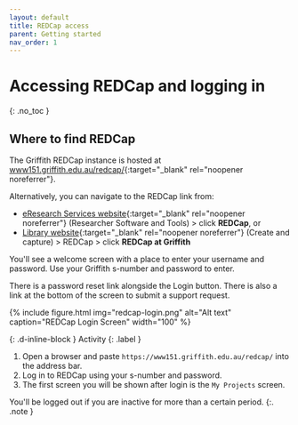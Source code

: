 ```yaml
---
layout: default
title: REDCap access
parent: Getting started
nav_order: 1
---
```


# Accessing REDCap and logging in
{: .no_toc }

## Where to find REDCap

The Griffith REDCap instance is hosted at [www151.griffith.edu.au/redcap/](https://www151.griffith.edu.au/redcap/){:target="_blank" rel="noopener noreferrer"}. 

Alternatively, you can navigate to the REDCap link from:
- [eResearch Services website](https://www.griffith.edu.au/eresearch-services/resources){:target="_blank" rel="noopener noreferrer"} (Researcher Software and Tools) >  click **REDCap**, or
- [Library website](https://www.griffith.edu.au/library/research-publishing/working-with-data/create-and-capture){:target="_blank" rel="noopener noreferrer"} (Create and capture) > REDCap > click **REDCap at Griffith**

You'll see a welcome screen with a place to enter your username and password. Use your Griffith s-number and password to enter.

There is a password reset link alongside the Login button. There is also a link at the bottom of the screen to submit a support request.

{% include figure.html img="redcap-login.png" alt="Alt text" caption="REDCap Login Screen" width="100" %}

{: .d-inline-block } 
Activity 
{: .label } 
1. Open a browser and paste `https://www151.griffith.edu.au/redcap/` into the address bar.
2. Log in to REDCap using your s-number and password.
3. The first screen you will be shown after login is the `My Projects` screen.

You'll be logged out if you are inactive for more than a certain period.
{:. .note }
